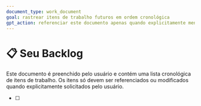 ```yaml
---
document_type: work_document
goal: rastrear itens de trabalho futuros em ordem cronológica
gpt_action: referenciar este documento apenas quando explicitamente mencionado pelo usuário
---
```


# 📋 Seu Backlog

Este documento é preenchido pelo usuário e contém uma lista cronológica de itens de trabalho. Os itens só devem ser referenciados ou modificados quando explicitamente solicitados pelo usuário.

- [ ] 
